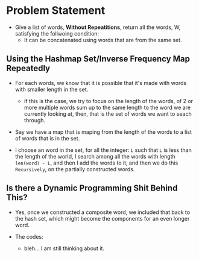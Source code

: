 # Problem Statement

* Give a list of words, **Without Repeatitions**, return all the words, W, satisfying the follwoing condition: 
  * It can be concatenated using words that are from the same set.

## Using the Hashmap Set/Inverse Frequency Map Repeatedly

* For each words, we know that it is possible that it's made with words with smaller length in the set. 
  * if this is the case, we try to focus on the length of the words, of 2 or more multiple words sum up to the same 
  length to the word we are currently looking at, then, that is the set of words we want to seach through. 

* Say we have a map that is maping from the length of the words to a list of words that is in the set. 

* I choose an word in the set, for all the integer: `L` such that `L` is less than the length of the world, I search 
among all the words with length `len(word) - L`, and then I add the words to it, and then we do this `Recursively`, 
on the partially constructed words. 

## Is there a Dynamic Programming Shit Behind This?

* Yes, once we constructed a composite word, we included that back to the hash set, which might become the components 
for an even longer word.

* The codes: 
  * bleh... I am still thinking about it. 

